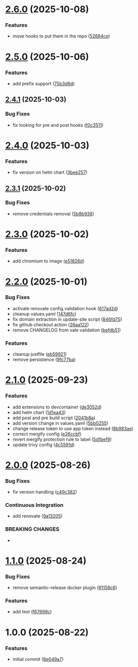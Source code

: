 # [2.6.0](https://github.com/aacebedo/hugo-deployer/compare/v2.5.0...v2.6.0) (2025-10-08)


### Features

* move hooks to put them in the repo ([52684ce](https://github.com/aacebedo/hugo-deployer/commit/52684cee275366d035b22b4eb6848f95cee73967))

# [2.5.0](https://github.com/aacebedo/hugo-deployer/compare/v2.4.1...v2.5.0) (2025-10-06)


### Features

* add prefix support ([75b3d6d](https://github.com/aacebedo/hugo-deployer/commit/75b3d6dcf44b90110b3cc0ca34086107d382f88c))

## [2.4.1](https://github.com/aacebedo/hugo-deployer/compare/v2.4.0...v2.4.1) (2025-10-03)


### Bug Fixes

* fix looking for pre and post hooks ([f0c3511](https://github.com/aacebedo/hugo-deployer/commit/f0c35116c63ebed2a00ac5b2446707cadc092143))

# [2.4.0](https://github.com/aacebedo/hugo-deployer/compare/v2.3.1...v2.4.0) (2025-10-03)


### Features

* fix version on helm chart ([3bee257](https://github.com/aacebedo/hugo-deployer/commit/3bee2572175fcbf34b02018c6a1c30e9f45e6acb))

## [2.3.1](https://github.com/aacebedo/hugo-deployer/compare/v2.3.0...v2.3.1) (2025-10-02)


### Bug Fixes

* remove credentials removal ([5b8b938](https://github.com/aacebedo/hugo-deployer/commit/5b8b9388320824084008093ed36515fa1c3d9150))

# [2.3.0](https://github.com/aacebedo/hugo-deployer/compare/v2.2.0...v2.3.0) (2025-10-02)


### Features

* add chromium to image ([e51826d](https://github.com/aacebedo/hugo-deployer/commit/e51826d61f89c3c8e8be90a84083d83edaaae301))

# [2.2.0](https://github.com/aacebedo/hugo-deployer/compare/v2.1.0...v2.2.0) (2025-10-01)


### Bug Fixes

* activate renovate config validation hook ([617ad2d](https://github.com/aacebedo/hugo-deployer/commit/617ad2d33f8085eb5caa697013f4024befeeaa97))
* cleanup values.yaml ([147d6fc](https://github.com/aacebedo/hugo-deployer/commit/147d6fc0c7e07c09b39c8687a044b6126a78525e))
* fix domain extraction in update-site script ([846fd75](https://github.com/aacebedo/hugo-deployer/commit/846fd759279619a424d6aa15dab49e38c0c19e4b))
* fix github checkout action ([26aa122](https://github.com/aacebedo/hugo-deployer/commit/26aa1228325b20ce7ca5e4760c425eb35f09d4eb))
* remove CHANGELOG from vale validation ([befdb51](https://github.com/aacebedo/hugo-deployer/commit/befdb51998ed76440c207d154109246650c44ddf))


### Features

* cleanup justfile ([eb59921](https://github.com/aacebedo/hugo-deployer/commit/eb59921d9b321034d23b350aef760705572568bc))
* remove persistence ([9fc77ba](https://github.com/aacebedo/hugo-deployer/commit/9fc77ba5bc3de4837244b62ce46c44db99a375a4))

# [2.1.0](https://github.com/aacebedo/hugo-deployer/compare/v2.0.0...v2.1.0) (2025-09-23)


### Features

* add extensions to devcontainer ([de3052d](https://github.com/aacebedo/hugo-deployer/commit/de3052d06c8b0a628563f2e30fb21a4aaf894ce9))
* add helm chart ([1d1ea43](https://github.com/aacebedo/hugo-deployer/commit/1d1ea4375caa54afa61e1d9eaac987990081b84f))
* add post and pre build script ([2041b8a](https://github.com/aacebedo/hugo-deployer/commit/2041b8a332a2d9025826e97fec6dd9947f596f44))
* add version change in values.yaml ([5bb0255](https://github.com/aacebedo/hugo-deployer/commit/5bb0255e0a4f5e4aacbbef54300a6f99f143a93a))
* change release token to use app token instead ([8b983ae](https://github.com/aacebedo/hugo-deployer/commit/8b983ae5664c25f749f5debca708145c3b41c32a))
* correct mergify config ([e26ccbf](https://github.com/aacebedo/hugo-deployer/commit/e26ccbf8148d8a80c82eb08a39a3c30b65bef3f6))
* revert mergify protection rule to label ([5d1bef9](https://github.com/aacebedo/hugo-deployer/commit/5d1bef93f2a08148a598095f220ab44e5e355d6c))
* update trivy config ([4c5591d](https://github.com/aacebedo/hugo-deployer/commit/4c5591d9807d7f99dec1adc4a62b85305476893a))

# [2.0.0](https://github.com/aacebedo/hugo-deployer/compare/v1.1.0...v2.0.0) (2025-08-26)


### Bug Fixes

* fix version handling ([c49c382](https://github.com/aacebedo/hugo-deployer/commit/c49c38279fa03813515caa5699ae4dc7e5fbcdae))


### Continuous Integration

* add renovate ([9a13205](https://github.com/aacebedo/hugo-deployer/commit/9a13205dd958fa6147fd5ebc462388449ab44bde))


### BREAKING CHANGES

*

# [1.1.0](https://github.com/aacebedo/hugo-deployer/compare/v1.0.0...v1.1.0) (2025-08-24)


### Bug Fixes

* remove semantic-release docker plugin ([91158c6](https://github.com/aacebedo/hugo-deployer/commit/91158c634dcaa91c8344313a96182b130fd6a5b5))


### Features

* add test ([f67699c](https://github.com/aacebedo/hugo-deployer/commit/f67699c5d15f4099ece4e34b3c0552effbb40e56))

# 1.0.0 (2025-08-22)


### Features

* initial commit ([6e049a7](https://github.com/aacebedo/hugo-deployer/commit/6e049a7db87e6049a181d4ab5cc291f3b6b86277))
